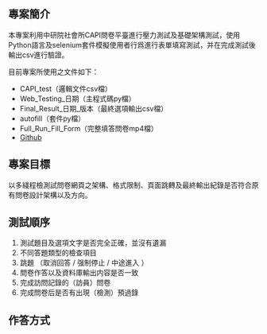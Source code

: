 ## 專案簡介
本專案利用中研院社會所CAPI問卷平臺進行壓力測試及基礎架構測試，使用Python語言及selenium套件模擬使用者行爲進行表單填寫測試，并在完成測試後輸出csv進行驗證。

目前專案所使用之文件如下：

- CAPI_test（邏輯文件csv檔）
- Web_Testing_日期（主程式碼py檔）
- Final_Result_日期_版本（最終選項輸出csv檔）
- autofill（套件py檔）
- Full_Run_Fill_Form（完整填答問卷mp4檔）
- [Github](https://github.com/sefx5ever/Web_Testing)

## 專案目標
以多綫程檢測試問卷網頁之架構、格式限制、頁面跳轉及最終輸出紀錄是否符合原有問卷設計架構以及方向。

## 測試順序
1. 測試題目及選項文字是否完全正確，並沒有遺漏
2. 不同答題類型的檢查項目
3. 跳題 （取消回答 / 强制停止 / 中途進入 ）
4. 問卷作答以及資料庫輸出内容是否一致
5. 完成訪問記錄的（訪員）問卷
6. 完成問卷后是否有出現（檢測）預過錄

## 作答方式

